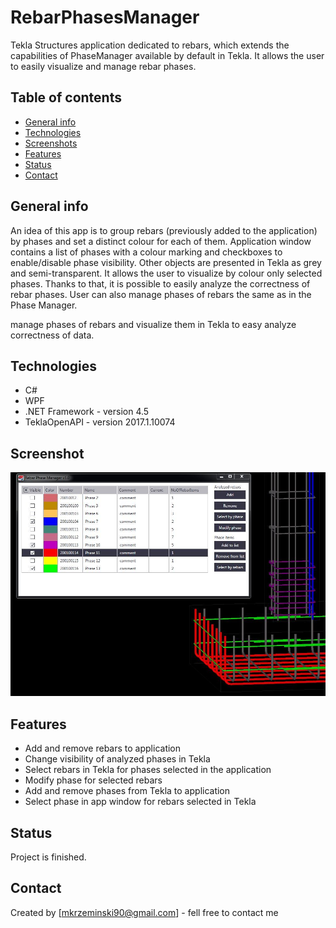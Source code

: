 # RebarPhasesManager
Tekla Structures application dedicated to rebars, which extends the capabilities of PhaseManager available by default in Tekla. It allows the user to easily visualize and manage rebar phases.

## Table of contents
* [General info](#general-info)
* [Technologies](#technologies)
* [Screenshots](#screenshots)
* [Features](#features)
* [Status](#status)
* [Contact](#contact)

## General info
An idea of this app is to group rebars (previously added to the application) by phases and set a distinct colour for each of them. Application window contains a list of phases with a colour marking and checkboxes to enable/disable phase visibility. Other objects are presented in Tekla as grey and semi-transparent. It allows the user to visualize by colour only selected phases. Thanks to that, it is possible to easily analyze the correctness of rebar phases. User can also manage phases of rebars the same as in the Phase Manager.

manage phases of rebars and visualize them in Tekla to easy analyze correctness of data.

## Technologies
* C#
* WPF
* .NET Framework - version 4.5
* TeklaOpenAPI - version 2017.1.10074

## Screenshot
![Example screenshot](./img/screenshot.JPG)

## Features
* Add and remove rebars to application
* Change visibility of analyzed phases in Tekla
* Select rebars in Tekla for phases selected in the application
* Modify phase for selected rebars
* Add and remove phases from Tekla to application
* Select phase in app window for rebars selected in Tekla

## Status
Project is finished.

## Contact
Created by [mkrzeminski90@gmail.com] - fell free to contact me
